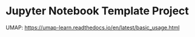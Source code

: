 # Jupyter Notebook Template Project

UMAP: https://umap-learn.readthedocs.io/en/latest/basic_usage.html
